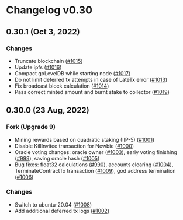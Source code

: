 # Changelog v0.30

## 0.30.1 (Oct 3, 2022)

### Changes

- Truncate blockchain ([#1015])
- Update ipfs ([#1016])
- Compact goLevelDB while starting node ([#1017])
- Do not limit deferred tx attempts in case of LateTx error ([#1013])
- Fix broadcast block calculation ([#1014])
- Pass correct minted amount and burnt stake to collector ([#1019])

[#1013]: https://github.com/idena-network/idena-go/pull/1013
[#1014]: https://github.com/idena-network/idena-go/pull/1014
[#1017]: https://github.com/idena-network/idena-go/pull/1017
[#1015]: https://github.com/idena-network/idena-go/pull/1015
[#1016]: https://github.com/idena-network/idena-go/pull/1016
[#1019]: https://github.com/idena-network/idena-go/pull/1019

## 0.30.0 (23 Aug, 2022)

### Fork (Upgrade 9)

- Mining rewards based on quadratic staking (IIP-5) ([#1001])
- Disable KillInvitee transaction for Newbie ([#1000])
- Oracle voting changes: oracle owner ([#1003]), early voting finishing ([#999]), saving oracle hash ([#1005])
- Bug fixes: float32 calculations ([#990]), accounts clearing ([#1004]), TerminateContractTx transaction ([#1009]), god address termination ([#1006])

### Changes

- Switch to ubuntu-20.04 ([#1008])
- Add additional deferred tx logs ([#1002])

[#1001]: https://github.com/idena-network/idena-go/pull/1001
[#1000]: https://github.com/idena-network/idena-go/pull/1000
[#1003]: https://github.com/idena-network/idena-go/pull/1003
[#999]: https://github.com/idena-network/idena-go/pull/999
[#1005]: https://github.com/idena-network/idena-go/pull/1005
[#990]: https://github.com/idena-network/idena-go/pull/990
[#1004]: https://github.com/idena-network/idena-go/pull/1004
[#1009]: https://github.com/idena-network/idena-go/pull/1009
[#1006]: https://github.com/idena-network/idena-go/pull/1006
[#1008]: https://github.com/idena-network/idena-go/pull/1008
[#1002]: https://github.com/idena-network/idena-go/pull/1002

